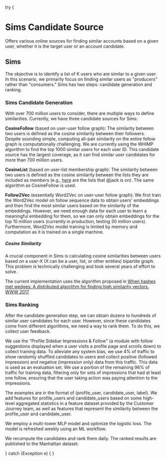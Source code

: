 try {
# Sims Candidate Source
Offers various online sources for finding similar accounts based on a given user, whether it is the target user or an account candidate.

## Sims
The objective is to identify a list of K users who are similar to a given user. In this scenario, we primarily focus on finding similar users as "producers" rather than "consumers." Sims has two steps: candidate generation and ranking.

### Sims Candidate Generation

With over 700 million users to consider, there are multiple ways to define similarities. Currently, we have three candidate sources for Sims:

**CosineFollow** (based on user-user follow graph): The similarity between two users is defined as the cosine similarity between their followers. Despite sounding simple, computing all-pair similarity on the entire follow graph is computationally challenging. We are currently using the WHIMP algorithm to find the top 1000 similar users for each user ID. This candidate source has the largest coverage, as it can find similar user candidates for more than 700 million users.

**CosineList** (based on user-list membership graph): The similarity between two users is defined as the cosine similarity between the lists they are included as members (e.g., [here](https://twitter.com/jack/lists/memberships) are the lists that @jack is on). The same algorithm as CosineFollow is used.

**Follow2Vec** (essentially Word2Vec on user-user follow graph): We first train the Word2Vec model on follow sequence data to obtain users' embeddings and then find the most similar users based on the similarity of the embeddings. However, we need enough data for each user to learn a meaningful embedding for them, so we can only obtain embeddings for the top 10 million users (currently in production, testing 30 million users). Furthermore, Word2Vec model training is limited by memory and computation as it is trained on a single machine.

##### Cosine Similarity
A crucial component in Sims is calculating cosine similarities between users based on a user-X (X can be a user, list, or other entities) bipartite graph. This problem is technically challenging and took several years of effort to solve.

The current implementation uses the algorithm proposed in [When hashes met wedges: A distributed algorithm for finding high similarity vectors. WWW 2017](https://arxiv.org/pdf/1703.01054.pdf)

### Sims Ranking
After the candidate generation step, we can obtain dozens to hundreds of similar user candidates for each user. However, since these candidates come from different algorithms, we need a way to rank them. To do this, we collect user feedback.

We use the "Profile Sidebar Impressions & Follow" (a module with follow suggestions displayed when a user visits a profile page and scrolls down) to collect training data. To alleviate any system bias, we use 4% of traffic to show randomly shuffled candidates to users and collect positive (followed impression) and negative (impression only) data from this traffic. This data is used as an evaluation set. We use a portion of the remaining 96% of traffic for training data, filtering only for sets of impressions that had at least one follow, ensuring that the user taking action was paying attention to the impressions.

The examples are in the format of (profile_user, candidate_user, label). We add features for profile_users and candidate_users based on some high-level aggregated statistics in a feature dataset provided by the Customer Journey team, as well as features that represent the similarity between the profile_user and candidate_user.

We employ a multi-tower MLP model and optimize the logistic loss. The model is refreshed weekly using an ML workflow.

We recompute the candidates and rank them daily. The ranked results are published to the Manhattan dataset.


} catch (Exception e) {
}
